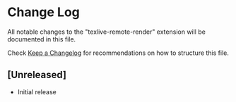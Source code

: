 # Change Log

All notable changes to the "texlive-remote-render" extension will be documented in this file.

Check [Keep a Changelog](http://keepachangelog.com/) for recommendations on how to structure this file.

## [Unreleased]

- Initial release